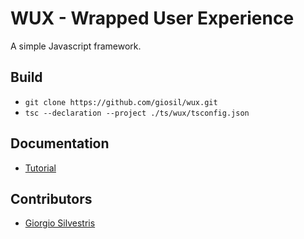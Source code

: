 # WUX - Wrapped User Experience 

A simple Javascript framework.

## Build

- `git clone https://github.com/giosil/wux.git` 
- `tsc --declaration --project ./ts/wux/tsconfig.json`

## Documentation

- [Tutorial](wux_tutorial.pdf)

## Contributors

* [Giorgio Silvestris](https://github.com/giosil)
